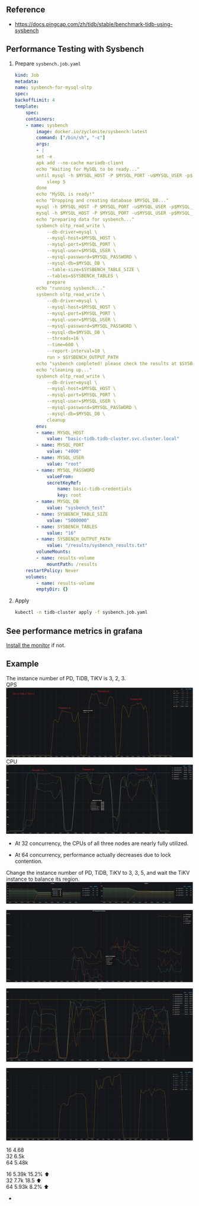 ##  Reference
- https://docs.pingcap.com/zh/tidb/stable/benchmark-tidb-using-sysbench

## Performance Testing with Sysbench
1. Prepare `sysbench.job.yaml`
    ```yml
    kind: Job
    metadata:
    name: sysbench-for-mysql-oltp
    spec:
    backoffLimit: 4
    template:
        spec:
        containers:
        - name: sysbench
            image: docker.io/zyclonite/sysbench:latest
            command: ["/bin/sh", "-c"]
            args:
            - |
            set -e
            apk add --no-cache mariadb-client
            echo "Waiting for MySQL to be ready..."
            until mysql -h $MYSQL_HOST -P $MYSQL_PORT -u$MYSQL_USER -p$MYSQL_PASSWORD -e "SELECT 1" > /dev/null 2>&1; do
                sleep 5
            done
            echo "MySQL is ready!"
            echo "Dropping and creating database $MYSQL_DB..."
            mysql -h $MYSQL_HOST -P $MYSQL_PORT -u$MYSQL_USER -p$MYSQL_PASSWORD -e "DROP DATABASE IF EXISTS $MYSQL_DB;"
            mysql -h $MYSQL_HOST -P $MYSQL_PORT -u$MYSQL_USER -p$MYSQL_PASSWORD -e "CREATE DATABASE IF NOT EXISTS $MYSQL_DB;"
            echo "preparing data for sysbench..."
            sysbench oltp_read_write \
                --db-driver=mysql \
                --mysql-host=$MYSQL_HOST \
                --mysql-port=$MYSQL_PORT \
                --mysql-user=$MYSQL_USER \
                --mysql-password=$MYSQL_PASSWORD \
                --mysql-db=$MYSQL_DB \
                --table-size=$SYSBENCH_TABLE_SIZE \
                --tables=$SYSBENCH_TABLES \
                prepare
            echo "running sysbench..."
            sysbench oltp_read_write \
                --db-driver=mysql \
                --mysql-host=$MYSQL_HOST \
                --mysql-port=$MYSQL_PORT \
                --mysql-user=$MYSQL_USER \
                --mysql-password=$MYSQL_PASSWORD \
                --mysql-db=$MYSQL_DB \
                --threads=16 \
                --time=600 \
                --report-interval=10 \
                run > $SYSBENCH_OUTPUT_PATH
            echo "sysbench completed! please check the results at $SYSBENCH_OUTPUT_PATH"
            echo "cleaning up..."
            sysbench oltp_read_write \
                --db-driver=mysql \
                --mysql-host=$MYSQL_HOST \
                --mysql-port=$MYSQL_PORT \
                --mysql-user=$MYSQL_USER \
                --mysql-password=$MYSQL_PASSWORD \
                --mysql-db=$MYSQL_DB \
                cleanup
            env:
            - name: MYSQL_HOST
                value: "basic-tidb.tidb-cluster.svc.cluster.local"
            - name: MYSQL_PORT
                value: "4000"
            - name: MYSQL_USER
                value: "root"
            - name: MYSQL_PASSWORD
                valueFrom:
                secretKeyRef:
                    name: basic-tidb-credentials
                    key: root
            - name: MYSQL_DB
                value: "sysbench_test"
            - name: SYSBENCH_TABLE_SIZE
                value: "5000000"
            - name: SYSBENCH_TABLES
                value: "16"
            - name: SYSBENCH_OUTPUT_PATH
                value: "/results/sysbench_results.txt"
            volumeMounts:
            - name: results-volume
                mountPath: /results
        restartPolicy: Never
        volumes:
            - name: results-volume
            emptyDir: {}
    ```
2. Apply
    ```bash
    kubectl -n tidb-cluster apply -f sysbench.job.yaml
    ```
## See performance metrics in grafana

[Install the monitor](/docs/notes/database/TiDB/Monitor) if not.

## Example
The instance number of PD, TiDB, TiKV is 3, 2, 3.  
QPS
![](./imgs/tidb-4.png)
CPU
![](./imgs/tidb-5.png)

-  At 32 concurrency, the CPUs of all three nodes are nearly fully utilized.

-  At 64 concurrency, performance actually decreases due to lock contention.

Change the instance number of PD, TiDB, TiKV to 3, 3, 5, and wait the TiKV instance to balance its region.
![](./imgs/tidb-6.png)

![](./imgs/tidb-7.png)

![](./imgs/tidb-8.png)

![](./imgs/tidb-9.png)

16 4.68  
32 6.5k  
64 5.48k  

16 5.39k  15.2% ⬆️  
32 7.7k  18.5 ⬆️  
64 5.93k 8.2% ⬆️ 

- 
